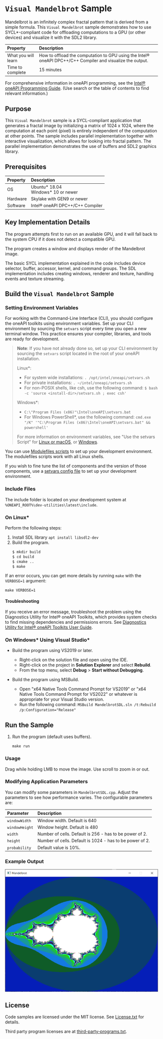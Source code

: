 ﻿# `Visual Mandelbrot` Sample

Mandelbrot is an infinitely complex fractal pattern that is derived from a
simple formula. This `Visual Mandelbrot` sample demonstrates how to use SYCL*-compliant code for offloading computations to a GPU (or other devices) and visualize it with the SDL2 library.

| Property                       | Description
|:---                               |:---
| What you will learn               | How to offload the computation to GPU using the Intel&reg; oneAPI DPC++/C++ Compiler and visualize the output.
| Time to complete                  | 15 minutes

For comprehensive information in oneAPI programming, see the [Intel&reg; oneAPI Programming Guide](https://software.intel.com/en-us/oneapi-programming-guide). (Use search or the table of contents to find relevant information.)

## Purpose

This `Visual Mandelbrot` sample is a SYCL-compliant application that generates a fractal image by
initializing a matrix of 1024 x 1024, where the computation at each point (pixel)
is entirely independent of the computation at other points. The sample includes parallel implementation together with interactive visualization, which allows for looking into fractal pattern. The parallel implementation demonstrates the use of buffers and SDL2 graphics library.

## Prerequisites
| Property                       | Description
|:---                               |:---
| OS                                | Ubuntu* 18.04 <br>Windows* 10 or newer
| Hardware                          | Skylake with GEN9 or newer
| Software                          | Intel&reg; oneAPI DPC++/C++ Compiler

## Key Implementation Details

The program attempts first to run on an available GPU, and it will fall back to the system CPU if it does not detect a compatible GPU.

The program creates a window and displays render of the Mandelbrot image.

The basic SYCL implementation explained in the code includes device selector,
buffer, accessor, kernel, and command groups.
The SDL implementation includes creating windows, renderer and texture, handling events and texture streaming.

## Build the `Visual Mandelbrot` Sample

### Setting Environment Variables
For working with the Command-Line Interface (CLI), you should configure the oneAPI toolkits using environment variables. Set up your CLI environment by
sourcing the `setvars` script every time you open a new terminal window. This practice ensures your compiler, libraries, and tools are ready for development.

> **Note**: If you have not already done so, set up your CLI
> environment by sourcing  the `setvars` script located in
> the root of your oneAPI installation.
>
> Linux*:
> - For system wide installations: `. /opt/intel/oneapi/setvars.sh`
> - For private installations: `. ~/intel/oneapi/setvars.sh`
> - For non-POSIX shells, like csh, use the following command: `$ bash -c 'source <install-dir>/setvars.sh ; exec csh'`
>
> Windows*:
> - `C:\"Program Files (x86)"\Intel\oneAPI\setvars.bat`
> - For Windows PowerShell*, use the following command: `cmd.exe "/K" '"C:\Program Files (x86)\Intel\oneAPI\setvars.bat" && powershell'`
>
>For more information on environment variables, see "Use the setvars Script" for [Linux or macOS](https://www.intel.com/content/www/us/en/develop/documentation/oneapi-programming-guide/top/oneapi-development-environment-setup/use-the-setvars-script-with-linux-or-macos.html), or [Windows](https://www.intel.com/content/www/us/en/develop/documentation/oneapi-programming-guide/top/oneapi-development-environment-setup/use-the-setvars-script-with-windows.html).

You can use [Modulefiles scripts](https://www.intel.com/content/www/us/en/develop/documentation/oneapi-programming-guide/top/oneapi-development-environment-setup/use-modulefiles-with-linux.html) to set up your development environment. The modulefiles scripts work with all Linux shells.

If you wish to fine tune the list of components and the version of those components, use
a [setvars config file](https://www.intel.com/content/www/us/en/develop/documentation/oneapi-programming-guide/top/oneapi-development-environment-setup/use-the-setvars-script-with-linux-or-macos/use-a-config-file-for-setvars-sh-on-linux-or-macos.html) to set up your development environment.

### Include Files
The include folder is located on your development system at `%ONEAPI_ROOT%\dev-utilities\latest\include`.

### On Linux*
Perform the following steps:
1. Install SDL library `apt install libsdl2-dev`
2. Build the program.
   ```
   $ mkdir build
   $ cd build
   $ cmake ..
   $ make
   ```

If an error occurs, you can get more details by running `make` with the `VERBOSE=1` argument:
```
make VERBOSE=1
```

#### Troubleshooting
If you receive an error message, troubleshoot the problem using the Diagnostics Utility for Intel&reg; oneAPI Toolkits, which provides system checks to find missing
dependencies and permissions errors. See [Diagnostics Utility for Intel&reg; oneAPI Toolkits User Guide](https://www.intel.com/content/www/us/en/develop/documentation/diagnostic-utility-user-guide/top.html).


### On Windows* Using Visual Studio*
- Build the program using VS2019 or later.
    - Right-click on the solution file and open using the IDE.
    - Right-click on the project in **Solution Explorer** and select **Rebuild**.
    - From the top menu, select **Debug** > **Start without Debugging**.

- Build the program using MSBuild.
     - Open "x64 Native Tools Command Prompt for VS2019" or "x64 Native Tools Command Prompt for VS2022" or whatever is appropriate for your Visual Studio version.
     - Run the following command: `MSBuild MandelbrotSDL.sln /t:Rebuild /p:Configuration="Release"`


## Run the Sample
1. Run the program (default uses buffers).
    ```
    make run
    ```
### Usage

Drag while holding LMB to move the image.
Use scroll to zoom in or out. 

### Modifying Application Parameters

You can modify some parameters in `MandelbrotSDL.cpp`. Adjust the parameters to see how performance varies. The configurable parameters are:

|Parameter |Description
|:--- |:---
|`windowWidth` |Window width. Default is 640
|`windowHeight` |Window height. Default is 480
|`width` |Number of cells. Default is 256 - has to be power of 2.
|`height` |Number of cells. Default is 1024 - has to be power of 2.
|`probability` |Default value is 10%.


### Example Output
![mandelbrot Image](Image.png "Title")

## License
Code samples are licensed under the MIT license. See
[License.txt](https://github.com/oneapi-src/oneAPI-samples/blob/master/License.txt) for details.

Third party program licenses are at [third-party-programs.txt](https://github.com/oneapi-src/oneAPI-samples/blob/master/third-party-programs.txt).
